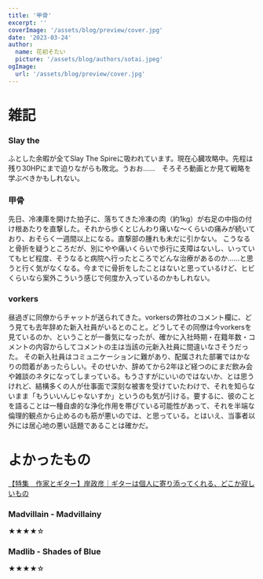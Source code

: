 ```yaml
---
title: '甲骨'
excerpt: ''
coverImage: '/assets/blog/preview/cover.jpg'
date: '2023-03-24'
author:
  name: 花初そたい
  picture: '/assets/blog/authors/sotai.jpeg'
ogImage:
  url: '/assets/blog/preview/cover.jpg'
---
```

# 雑記
### Slay the
ふとした余暇が全てSlay The Spireに吸われています。現在心臓攻略中。先程は残り30HPにまで迫りながらも敗北。うおお……　そろそろ動画とか見て戦略を学ぶべきかもしれない。

### 甲骨
先日、冷凍庫を開けた拍子に、落ちてきた冷凍の肉（約1kg）が右足の中指の付け根あたりを直撃した。それから歩くとじんわり痛いな～くらいの痛みが続いており、おそらく一週間以上になる。直撃部の腫れも未だに引かない。
こうなると骨折を疑うところだが、別にやや痛いくらいで歩行に支障はないし、いっていてもヒビ程度、そうなると病院へ行ったところでどんな治療があるのか……と思うと行く気がなくなる。今までに骨折をしたことはないと思っているけど、ヒビくらいなら案外こういう感じで何度か入っているのかもしれない。

### vorkers
昼過ぎに同僚からチャットが送られてきた。vorkersの弊社のコメント欄に、どう見ても去年辞めた新入社員がいるとのこと。どうしてその同僚は今vorkersを見ているのか、ということが一番気になったが、確かに入社時期・在籍年数・コメントの内容からしてコメントの主は当該の元新入社員に間違いなさそうだった。
その新入社員はコミュニケーションに難があり、配属された部署ではかなりの悶着があったらしい。そのせいか、辞めてから2年ほど経つのにまだ飲み会や雑談のネタになってしまっている。もうさすがにいいのではないか、とは思うけれど、結構多くの人が仕事面で深刻な被害を受けていたわけで、それを知らないまま「もういいんじゃないすか」というのも気が引ける。要するに、彼のことを語ることは一種自虐的な浄化作用を帯びている可能性があって、それを半端な倫理的観点から止めるのも筋が悪いのでは、と思っている。とはいえ、当事者以外には居心地の悪い話題であることは確かだ。

# よかったもの
[【特集　作家とギター】岸政彦｜ギターは個人に寄り添ってくれる、どこか寂しいもの](https://note.com/bungakukai/n/n06227b61956a)

### Madvillain - Madvillainy
★★★★☆

### Madlib - Shades of Blue
★★★★☆